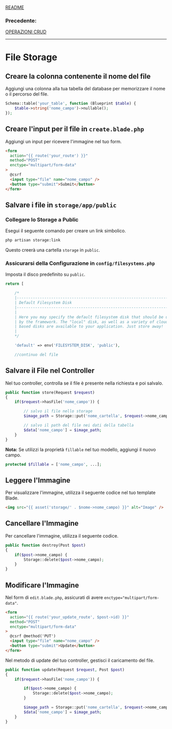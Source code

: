 [README](../README.md)<br>
### **Precedente:**
[OPERAZIONI CRUD](CRUD.md)

---

# File Storage

## Creare la colonna contenente il nome del file

Aggiungi una colonna alla tua tabella del database per memorizzare il nome o il percorso del file.

```php
Schema::table('your_table', function (Blueprint $table) {
    $table->string('nome_campo')->nullable();
});
```

## Creare l'input per il file in `create.blade.php`

Aggiungi un input per ricevere l'immagine nel tuo form.

```html
<form
  action="{{ route('your_route') }}"
  method="POST"
  enctype="multipart/form-data"
>
  @csrf
  <input type="file" name="nome_campo" />
  <button type="submit">Submit</button>
</form>
```

## Salvare i file in `storage/app/public`

### Collegare lo Storage a Public

Esegui il seguente comando per creare un link simbolico.

```bash
php artisan storage:link
```

Questo creerà una cartella `storage` in `public`.

### Assicurarsi della Configurazione in `config/filesystems.php`

Imposta il disco predefinito su `public`.

```php
return [

    /*
    |--------------------------------------------------------------------------
    | Default Filesystem Disk
    |--------------------------------------------------------------------------
    |
    | Here you may specify the default filesystem disk that should be used
    | by the framework. The "local" disk, as well as a variety of cloud
    | based disks are available to your application. Just store away!
    |
    */

    'default' => env('FILESYSTEM_DISK', 'public'),

    //continuo del file

```

## Salvare il File nel Controller

Nel tuo controller, controlla se il file è presente nella richiesta e poi salvalo.

```php
public function store(Request $request)
{
    if($request->hasFile('nome_campo')) {

        // salvo il file nello storage
        $image_path = Storage::put('nome_cartella', $request->nome_campo);

        // salvo il path del file nei dati della tabella
        $data['nome_campo'] = $image_path;
    }
}
```

**Nota:** Se utilizzi la proprietà `fillable` nel tuo modello, aggiungi il nuovo campo.

```php
protected $fillable = ['nome_campo', ...];
```

## Leggere l'Immagine

Per visualizzare l'immagine, utilizza il seguente codice nel tuo template Blade.

```html
<img src="{{ asset('storage/' . $nome->nome_campo) }}" alt="Image" />
```

## Cancellare l'Immagine

Per cancellare l'immagine, utilizza il seguente codice.

```php
public function destroy(Post $post)
{
    if($post->nome_campo) {
        Storage::delete($post->nome_campo);
    }
}
```

## Modificare l'Immagine

Nel form di `edit.blade.php`, assicurati di avere `enctype="multipart/form-data"`.

```html
<form
  action="{{ route('your_update_route', $post->id) }}"
  method="POST"
  enctype="multipart/form-data"
>
  @csrf @method('PUT')
  <input type="file" name="nome_campo" />
  <button type="submit">Update</button>
</form>
```

Nel metodo di update del tuo controller, gestisci il caricamento del file.

```php
public function update(Request $request, Post $post)
{
    if($request->hasFile('nome_campo')) {

        if($post->nome_campo) {
            Storage::delete($post->nome_campo);
        }

        $image_path = Storage::put('nome_cartella', $request->nome_campo);
        $data['nome_campo'] = $image_path;
    }
}
```

